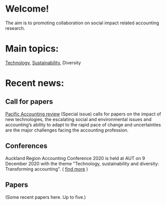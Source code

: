 # Welcome!

The aim is to promoting collaboration on social impact related accounting research. 

# Main topics:

[Technology](/topics/Technology.md), [Sustainability](/topics/Sustainability.md), Diversity

# Recent news:

## Call for papers
[Pacific Accounting review](https://www.emerald.com/insight/publication/issn/0114-0582) (Special issue) calls for papers on the impact of new technologies, the escalating social and environmental issues and accounting’s ability to adapt to the rapid pace of change and uncertainties are the major challenges facing the accounting profession.

## Conferences
Auckland Region Accounting Conference 2020 is held at AUT on 9 December 2020 with the theme "Technology, sustainability and diversity: Transforming accounting". ( [find more](https://ara2020.gitbook.io/ara2020) )

## Papers
(Some recent papers here. Up to five.)
